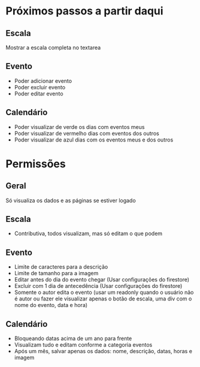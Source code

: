 # Próximos passos a partir daqui 

## Escala

Mostrar a escala completa no textarea

## Evento

* Poder adicionar evento
* Poder excluir evento
* Poder editar evento

## Calendário

* Poder visualizar de verde os dias com eventos meus
* Poder visualizar de vermelho dias com eventos dos outros
* Poder visualizar de azul dias com os eventos meus e dos outros

# Permissões

## Geral
Só visualiza os dados e as páginas se estiver logado

## Escala

* Contributiva, todos visualizam, mas só editam o que podem

## Evento

* Limite de caracteres para a descrição
* Limite de tamanho para a imagem
* Editar antes do dia do evento chegar (Usar configurações do firestore)
* Excluir com 1 dia de antecedência (Usar configurações do firestore)
* Somente o autor edita o evento (usar um readonly quando o usuário não é autor ou fazer 
    ele visualizar apenas o botão de escala, uma div com o nome do evento, data e hora)

## Calendário

* Bloqueando datas acima de um ano para frente
* Visualizam tudo e editam conforme a categoria eventos
* Após um mês, salvar apenas os dados: nome, descrição, datas, horas e imagem
